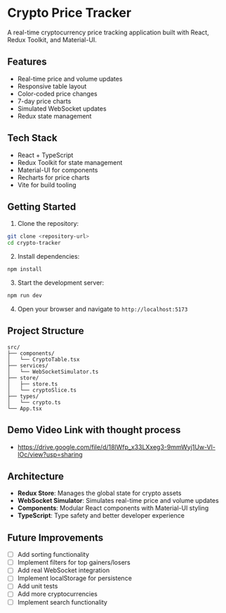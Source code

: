 # Crypto Price Tracker

A real-time cryptocurrency price tracking application built with React, Redux Toolkit, and Material-UI.

## Features

- Real-time price and volume updates
- Responsive table layout
- Color-coded price changes
- 7-day price charts
- Simulated WebSocket updates
- Redux state management

## Tech Stack

- React + TypeScript
- Redux Toolkit for state management
- Material-UI for components
- Recharts for price charts
- Vite for build tooling

## Getting Started

1. Clone the repository:
```bash
git clone <repository-url>
cd crypto-tracker
```

2. Install dependencies:
```bash
npm install
```

3. Start the development server:
```bash
npm run dev
```

4. Open your browser and navigate to `http://localhost:5173`

## Project Structure

```
src/
├── components/
│   └── CryptoTable.tsx
├── services/
│   └── WebSocketSimulator.ts
├── store/
│   ├── store.ts
│   └── cryptoSlice.ts
├── types/
│   └── crypto.ts
└── App.tsx
```
## Demo Video Link with thought process
- https://drive.google.com/file/d/18lWfp_x33LXxeg3-9mmWyj1Uw-Vl-lOc/view?usp=sharing

## Architecture

- **Redux Store**: Manages the global state for crypto assets
- **WebSocket Simulator**: Simulates real-time price and volume updates
- **Components**: Modular React components with Material-UI styling
- **TypeScript**: Type safety and better developer experience

## Future Improvements

- [ ] Add sorting functionality
- [ ] Implement filters for top gainers/losers
- [ ] Add real WebSocket integration
- [ ] Implement localStorage for persistence
- [ ] Add unit tests
- [ ] Add more cryptocurrencies
- [ ] Implement search functionality
